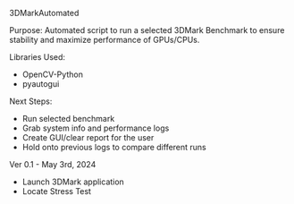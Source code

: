 3DMarkAutomated

Purpose: Automated script to run a selected 3DMark Benchmark to ensure stability and maximize performance of GPUs/CPUs. 

Libraries Used:
- OpenCV-Python
- pyautogui

Next Steps:
- Run selected benchmark
- Grab system info and performance logs
- Create GUI/clear report for the user
- Hold onto previous logs to compare different runs

Ver 0.1 - May 3rd, 2024
- Launch 3DMark application
- Locate Stress Test
